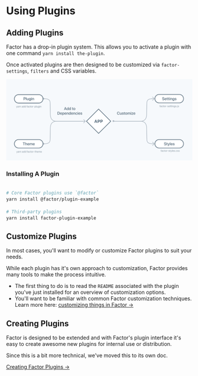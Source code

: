 # Using Plugins

## Adding Plugins

Factor has a drop-in plugin system. This allows you to activate a plugin with one command `yarn install the-plugin`.

Once activated plugins are then designed to be customized via `factor-settings`, `filters` and CSS variables.

![Adding Extensions](./img/adding-extensions.svg)

### Installing A Plugin

```bash

# Core Factor plugins use `@factor`
yarn install @factor/plugin-example

# Third-party plugins
yarn install factor-plugin-example

```

## Customize Plugins

In most cases, you'll want to modify or customize Factor plugins to suit your needs.

While each plugin has it's own approach to customization, Factor provides many tools to make the process intuitive.

- The first thing to do is to read the `README` associated with the plugin you've just installed for an overview of customization options.
- You'll want to be familiar with common Factor customization techniques. Learn more here: [customizing things in Factor &rarr;](./customization)

## Creating Plugins

Factor is designed to be extended and with Factor's plugin interface it's easy to create awesome new plugins for internal use or distribution.

Since this is a bit more technical, we've moved this to its own doc.

[Creating Factor Plugins &rarr;](./create-plugins)
